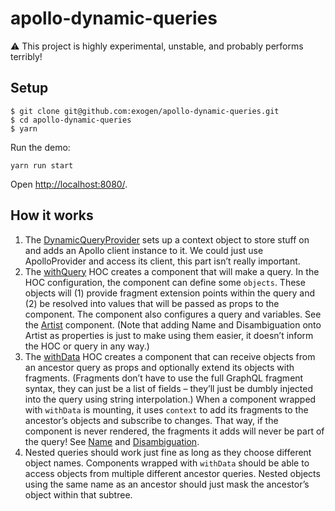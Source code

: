 # apollo-dynamic-queries

:warning: This project is highly experimental, unstable, and probably performs terribly!

## Setup

```console
$ git clone git@github.com:exogen/apollo-dynamic-queries.git
$ cd apollo-dynamic-queries
$ yarn
```

Run the demo:

```console
yarn run start
```

Open [http://localhost:8080/][dev server].


## How it works

1. The [DynamicQueryProvider][] sets up a context object to store stuff on and
   adds an Apollo client instance to it. We could just use ApolloProvider and
   access its client, this part isn’t really important.
2. The [withQuery][] HOC creates a component that will make a query. In the HOC
   configuration, the component can define some `objects`. These objects will
   (1) provide fragment extension points within the query and (2) be resolved
   into values that will be passed as props to the component. The component also
   configures a query and variables. See the [Artist][] component. (Note that
   adding Name and Disambiguation onto Artist as properties is just to make
   using them easier, it doesn’t inform the HOC or query in any way.)
3. The [withData][] HOC creates a component that can receive objects from an
   ancestor query as props and optionally extend its objects with fragments.
   (Fragments don’t have to use the full GraphQL fragment syntax, they can just
   be a list of fields – they’ll just be dumbly injected into the query using
   string interpolation.) When a component wrapped with `withData` is mounting,
   it uses `context` to add its fragments to the ancestor’s objects and
   subscribe to changes. That way, if the component is never rendered, the
   fragments it adds will never be part of the query! See [Name][] and
   [Disambiguation][].
4. Nested queries should work just fine as long as they choose different object
   names. Components wrapped with `withData` should be able to access objects
   from multiple different ancestor queries. Nested objects using the same name
   as an ancestor should just mask the ancestor’s object within that subtree.

[DynamicQueryProvider]: src/DynamicQueryProvider.js
[withData]: src/withData.js
[withQuery]: src/withQuery.js
[dev server]: http://localhost:8080/
[Artist]: demo/Artist/index.js
[Name]: demo/Artist/Name.js
[Disambiguation]: demo/Artist/Disambiguation.js

